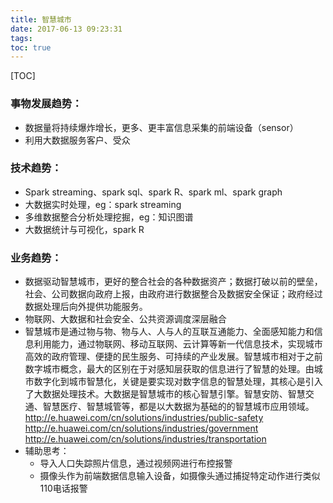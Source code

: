 ```yaml
---
title: 智慧城市
date: 2017-06-13 09:23:31
tags:
toc: true
---
```


[TOC]



### 事物发展趋势：
- 数据量将持续爆炸增长，更多、更丰富信息采集的前端设备（sensor）
- 利用大数据服务客户、受众


### 技术趋势：
- Spark streaming、spark sql、spark R、spark ml、spark graph
- 大数据实时处理，eg：spark streaming
- 多维数据整合分析处理挖掘，eg：知识图谱
- 大数据统计与可视化，spark R


### 业务趋势：
- 数据驱动智慧城市，更好的整合社会的各种数据资产；数据打破以前的壁垒，社会、公司数据向政府上报，由政府进行数据整合及数据安全保证；政府经过数据处理后向外提供功能服务。
- 物联网、大数据和社会安全、公共资源调度深层融合
- 智慧城市是通过物与物、物与人、人与人的互联互通能力、全面感知能力和信息利用能力，通过物联网、移动互联网、云计算等新一代信息技术，实现城市高效的政府管理、便捷的民生服务、可持续的产业发展。智慧城市相对于之前数字城市概念，最大的区别在于对感知层获取的信息进行了智慧的处理。由城市数字化到城市智慧化，关键是要实现对数字信息的智慧处理，其核心是引入了大数据处理技术。大数据是智慧城市的核心智慧引擎。智慧安防、智慧交通、智慧医疗、智慧城管等，都是以大数据为基础的的智慧城市应用领域。
    http://e.huawei.com/cn/solutions/industries/public-safety
    http://e.huawei.com/cn/solutions/industries/government
    http://e.huawei.com/cn/solutions/industries/transportation
- 辅助思考：
    - 导入人口失踪照片信息，通过视频网进行布控报警
    - 摄像头作为前端数据信息输入设备，如摄像头通过捕捉特定动作进行类似110电话报警

